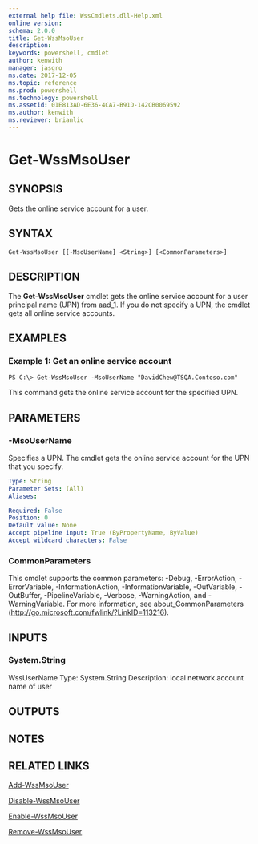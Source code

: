 ```yaml
---
external help file: WssCmdlets.dll-Help.xml
online version: 
schema: 2.0.0
title: Get-WssMsoUser
description: 
keywords: powershell, cmdlet
author: kenwith
manager: jasgro
ms.date: 2017-12-05
ms.topic: reference
ms.prod: powershell
ms.technology: powershell
ms.assetid: 01E813AD-6E36-4CA7-B91D-142CB0069592
ms.author: kenwith
ms.reviewer: brianlic
---
```


# Get-WssMsoUser

## SYNOPSIS
Gets the online service account for a user.

## SYNTAX

```
Get-WssMsoUser [[-MsoUserName] <String>] [<CommonParameters>]
```

## DESCRIPTION
The **Get-WssMsoUser** cmdlet gets the online service account for a user principal name (UPN) from aad_1.
If you do not specify a UPN, the cmdlet gets all online service accounts.

## EXAMPLES

### Example 1: Get an online service account
```
PS C:\> Get-WssMsoUser -MsoUserName "DavidChew@TSQA.Contoso.com"
```

This command gets the online service account for the specified UPN.

## PARAMETERS

### -MsoUserName
Specifies a UPN.
The cmdlet gets the online service account for the UPN that you specify.

```yaml
Type: String
Parameter Sets: (All)
Aliases: 

Required: False
Position: 0
Default value: None
Accept pipeline input: True (ByPropertyName, ByValue)
Accept wildcard characters: False
```

### CommonParameters
This cmdlet supports the common parameters: -Debug, -ErrorAction, -ErrorVariable, -InformationAction, -InformationVariable, -OutVariable, -OutBuffer, -PipelineVariable, -Verbose, -WarningAction, and -WarningVariable. For more information, see about_CommonParameters (http://go.microsoft.com/fwlink/?LinkID=113216).

## INPUTS

### System.String
WssUserName
Type: System.String
Description: local network account name of user

## OUTPUTS

## NOTES

## RELATED LINKS

[Add-WssMsoUser](./Add-WssMsoUser.md)

[Disable-WssMsoUser](./Disable-WssMsoUser.md)

[Enable-WssMsoUser](./Enable-WssMsoUser.md)

[Remove-WssMsoUser](./Remove-WssMsoUser.md)
